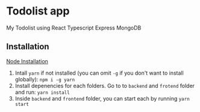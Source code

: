 # Todolist app
My Todolist using React Typescript Express MongoDB

## Installation
  [Node Installation](https://nodejs.org/en/download/)
  1. Intall `yarn` if not installed (you can omit `-g` if you don't want to install globally):
    `npm i -g yarn`
  2. Install depenencies for each folders. Go to to `backend` and `frotend` folder and run:
    `yarn install`
  3. Inside `backend` and `frontend` folder, you can start each by running `yarn start`
